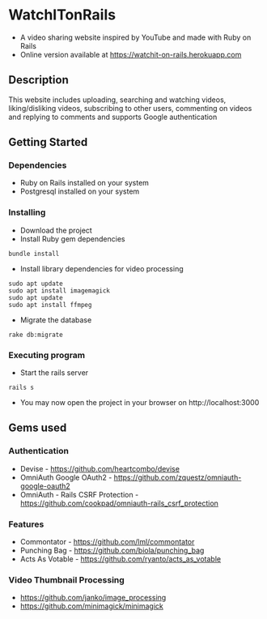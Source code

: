# WatchITonRails

* A video sharing website inspired by YouTube and made with Ruby on Rails
* Online version available at https://watchit-on-rails.herokuapp.com

## Description

This website includes uploading, searching and watching videos, liking/disliking videos, subscribing to other users, commenting on videos and replying to comments and supports Google authentication

## Getting Started

### Dependencies

* Ruby on Rails installed on your system
* Postgresql installed on your system

### Installing

* Download the project
* Install Ruby gem dependencies
```
bundle install
```
* Install library dependencies for video processing
```
sudo apt update
sudo apt install imagemagick
sudo apt update
sudo apt install ffmpeg
```
* Migrate the database
```
rake db:migrate
```

### Executing program

* Start the rails server
```
rails s
```
* You may now open the project in your browser on http://localhost:3000

## Gems used

### Authentication

* Devise - https://github.com/heartcombo/devise
* OmniAuth Google OAuth2 - https://github.com/zquestz/omniauth-google-oauth2
* OmniAuth - Rails CSRF Protection - https://github.com/cookpad/omniauth-rails_csrf_protection

### Features

* Commontator - https://github.com/lml/commontator
* Punching Bag - https://github.com/biola/punching_bag
* Acts As Votable - https://github.com/ryanto/acts_as_votable

### Video Thumbnail Processing

* https://github.com/janko/image_processing
* https://github.com/minimagick/minimagick
